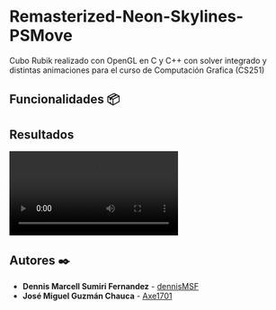 # Remasterized-Neon-Skylines-PSMove

Cubo Rubik realizado con OpenGL en C y C++ con solver integrado y distintas animaciones para el curso de Computación Grafica (CS251)

## Funcionalidades 📦


## Resultados
![Demo](https://github.com/Axe1701/Rubik-s-Cube-Proyect/blob/master/Demo%20Cubo%20Rubik.mp4)

## Autores ✒️


* **Dennis Marcell Sumiri Fernandez** - [dennisMSF](https://github.com/dennisMSF)
* **José Miguel Guzmán Chauca** - [Axe1701](https://github.com/Axe1701)
